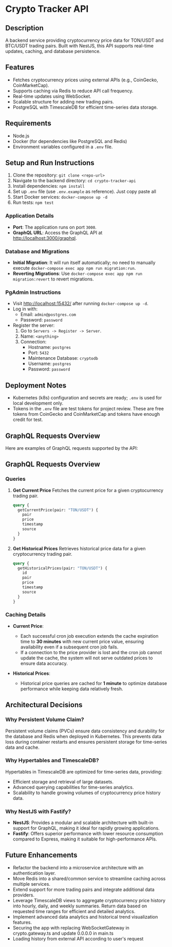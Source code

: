 # Crypto Tracker API

## Description

A backend service providing cryptocurrency price data for TON/USDT and BTC/USDT trading pairs. Built with NestJS, this API supports real-time updates, caching, and database persistence.

## Features

- Fetches cryptocurrency prices using external APIs (e.g., CoinGecko, CoinMarketCap).
- Supports caching via Redis to reduce API call frequency.
- Real-time updates using WebSocket.
- Scalable structure for adding new trading pairs.
- PostgreSQL with TimescaleDB for efficient time-series data storage.

## Requirements

- Node.js
- Docker (for dependencies like PostgreSQL and Redis)
- Environment variables configured in a `.env` file.

## Setup and Run Instructions

1. Clone the repository: `git clone <repo-url>`
2. Navigate to the backend directory: `cd crypto-tracker-api`
3. Install dependencies: `npm install`
4. Set up `.env` file (use `.env.example` as reference). Just copy paste all
5. Start Docker services: `docker-compose up -d`
6. Run tests: `npm test`

### Application Details

- **Port**: The application runs on port `3000`.
- **GraphQL URL**: Access the GraphQL API at [http://localhost:3000/graphql](http://localhost:3000/graphql).

### Database and Migrations

- **Initial Migration**: It will run itself automatically; no need to manually execute `docker-compose exec app npm run migration:run`.
- **Reverting Migrations**: Use `docker-compose exec app npm run migration:revert` to revert migrations.

### PgAdmin Instructions

- Visit [http://localhost:15432/](http://localhost:15432/) after running `docker-compose up -d`.
- Log in with:
  - Email: `admin@postgres.com`
  - Password: `password`
- Register the server:
  1. Go to `Servers -> Register -> Server`.
  2. Name: `<anything>`
  3. Connection:
     - Hostname: `postgres`
     - Port: `5432`
     - Maintenance Database: `cryptodb`
     - Username: `postgres`
     - Password: `password`

## Deployment Notes

- Kubernetes (k8s) configuration and secrets are ready; `.env` is used for local development only.
- Tokens in the `.env` file are test tokens for project review. These are free tokens from CoinGecko and CoinMarketCap and tokens have enough credit for test.

## GraphQL Requests Overview

Here are examples of GraphQL requests supported by the API:

## GraphQL Requests Overview

### **Queries**

1. **Get Current Price**
   Fetches the current price for a given cryptocurrency trading pair.

   ```graphql
   query {
     getCurrentPrice(pair: "TON/USDT") {
       pair
       price
       timestamp
       source
     }
   }
   ```

1. **Get Historical Prices**
   Retrieves historical price data for a given cryptocurrency trading pair.

   ```graphql
   query {
     getHistoricalPrices(pair: "TON/USDT") {
       id
       pair
       price
       timestamp
       source
     }
   }
   ```

### Caching Details

- **Current Price**:

  - Each successful cron job execution extends the cache expiration time to **30 minutes** with new current price value, ensuring availability even if a subsequent cron job fails.
  - If a connection to the price provider is lost and the cron job cannot update the cache, the system will not serve outdated prices to ensure data accuracy.

- **Historical Prices**:
  - Historical price queries are cached for **1 minute** to optimize database performance while keeping data relatively fresh.

## Architectural Decisions

### Why Persistent Volume Claim?

Persistent volume claims (PVCs) ensure data consistency and durability for the database and Redis when deployed in Kubernetes. This prevents data loss during container restarts and ensures persistent storage for time-series data and cache.

### Why Hypertables and TimescaleDB?

Hypertables in TimescaleDB are optimized for time-series data, providing:

- Efficient storage and retrieval of large datasets.
- Advanced querying capabilities for time-series analytics.
- Scalability to handle growing volumes of cryptocurrency price history data.

### Why NestJS with Fastify?

- **NestJS**: Provides a modular and scalable architecture with built-in support for GraphQL, making it ideal for rapidly growing applications.
- **Fastify**: Offers superior performance with lower resource consumption compared to Express, making it suitable for high-performance APIs.

## Future Enhancements

- Refactor the backend into a microservice architecture with an authentication layer.
- Move Redis into a shared/common service to streamline caching across multiple services.
- Extend support for more trading pairs and integrate additional data providers.
- Leverage TimescaleDB views to aggregate cryptocurrency price history into hourly, daily, and weekly summaries. Return data based on requested time ranges for efficient and detailed analytics.
- Implement advanced data analytics and historical trend visualization features.
- Securing the app with replacing WebSocketGateway in crypto.gateway.ts and update 0.0.0.0 in main.ts
- Loading history from external API according to user's request
